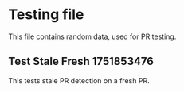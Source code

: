 # Testing file

This file contains random data, used for PR testing.


## Test Stale Fresh 1751853476

This tests stale PR detection on a fresh PR.
